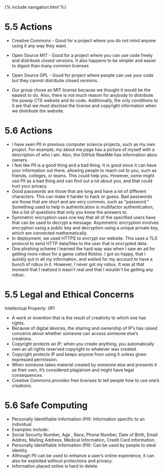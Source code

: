 {% include navigation.html %}

# 5.5 Actions

*  Creative Commons - Good for a project where you do not mind anyone using it any way they want.
* Open Source MIT - Good for a project where you can use code freely and distribute closed versions. It also happens to be simpler and easier to digest than many common licenses
* Open Source GPL - Good for project where people can use your code but they cannot distribute closed versions.

* Our group chose an MIT license because we thought it would be the easiest to do. Also, there is not much reason for anybody to distribute the poway CTE website and its code. Additionally, the only conditions to it are that we must disclose the license and copyright information when we distribute the website.

# 5.6 Actions

* I have seen PII in previous computer science projects, such as my own project. For example, my about me page has a picture of myself with a description of who I am. Also, the GitHub ReadMe has information abou owners.
* I feel like PII is a good thing and a bad thing. It is good since it can have your information out there, allowing people to reach out to you, such as friends, colleges, or teams. This could help you. However, some might use PII as a bad thing and can find out a lot about you, and that could hurt your privacy. 
* Good passwords are those that are long and have a lot of different characters. This can make it harder to hack or guess. Bad passwords are those that are short and are very common, such as "password." Something used to help in authentication is multifactor authentication, like a list of questions that only you know the answers to.
* Symmetric encryption uses one key that all of the specified users have that can be used to decrypt a message. Asymmetric encryption involves encryption using a public key and decryption using a unique private key, which are connected mathematically.
* In deployment, we used HTTPS to encrypt our website. This uses a TLS protocol to send HTTP data/files to the user that is encrypted data.
* One phishing scheme I learned the hard way was when I saw an ad for getting more robux for a game called Roblox. I got so happy, that I quickly put in all my information, and waited for my account to have a bunch of robux in it. However, I never got my robux. It was at that moment that I realized it wasn't real and that I wouldn't be getting any robux.

# 5.5 Legal and Ethical Concerns
Intellectual Property: (IP)
* A work or invention that is the result of creativity to which one has rights.
* Because of digital devices, the sharing and ownership of IP’s has raised concerns about whether someone can access someone else’s creations.
* Copyright protects an IP; when you create anything, you automatically own an all rights reserved copyright to whatever was created.
* Copyright protects IP and keeps anyone from using it unless given expressed permission.
* When someone takes material created by someone else and presents it as their own, it’s considered plagiarism and might have legal consequences.
* Creative Commons provides free licenses to tell people how to use one’s creations.

# 5.6 Safe Computing
* Personally Identifiable Information (PII): Information specific to an individual.
* Examples include: 
* Social Security Number, Age , Race, Phone Number, Date of Birth, Email Addres, Mailing Address, Medical Information, Credit Card information.
* Personally Identifiable Information (PII): Can be used by people to steal identity.
* Although PII can be used to enhance a user’s online experience, it can also be exploited without protections and privacy.
* Information placed online is hard to delete.
